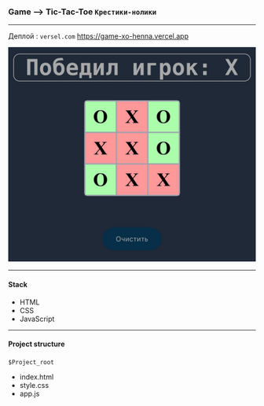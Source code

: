 ### Game --> Tic-Tac-Toe `Крестики-нолики`
---
Деплой : `versel.com` 
https://game-xo-henna.vercel.app 

![deploy](md.jpg)

---

#### Stack

- HTML
- CSS
- JavaScript

---

#### Project structure

`$Project_root`
- index.html
- style.css
- app.js
